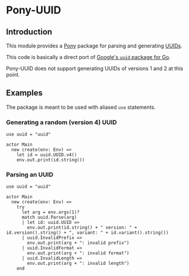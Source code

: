 # Pony-UUID

## Introduction

This module provides a [Pony](https://www.ponylang.io/) package for parsing
and generating [UUIDs](https://tools.ietf.org/html/rfc4122).

This code is basically a direct port of [Google's `uuid` package for Go](https://github.com/google/uuid).

Pony-UUID does not support generating UUIDs of versions 1 and 2 at this point.

## Examples

The package is meant to be used with aliased `use` statements.

### Generating a random (version 4) UUID

```
use uuid = "uuid"

actor Main
  new create(env: Env) =>
    let id = uuid.UUID.v4()
    env.out.print(id.string())
```

### Parsing an UUID

```
use uuid = "uuid"

actor Main
  new create(env: Env) =>
    try
      let arg = env.args(1)?
      match uuid.Parse(arg)
      | let id: uuid.UUID =>
        env.out.print(id.string() + " version: " + id.version().string() + ", variant: " + id.variant().string())
      | uuid.InvalidPrefix =>
        env.out.print(arg + ": invalid prefix")
      | uuid.InvalidFormat =>
        env.out.print(arg + ": invalid format")
      | uuid.InvalidLength =>
        env.out.print(arg + ": invalid length")
    end
```

